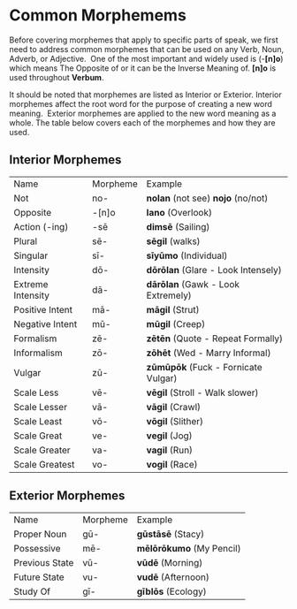 # Common Morphemems

Before covering morphemes that apply to specific parts of speak, we first need to address common morphemes that can be used on any Verb, Noun, Adverb, or Adjective.&nbsp; One of the most important and widely used is (-**[n]o**) which means The Opposite of or it can be the Inverse Meaning of. **[n]o** is used throughout **Verbum**.

It should be noted that morphemes are listed as Interior or Exterior. Interior morphemes affect the root word for the purpose of creating a new word meaning.&nbsp; Exterior morphemes are applied to the new word meaning as a whole. The table below covers each of the morphemes and how they are used.

## Interior Morphemes

||||
|--- |--- |--- |
|Name|Morpheme|Example|
|Not|no-|**nolan** (not see) **nojo** (no/not)|
|Opposite|-[n]o|**lano** (Overlook)|
|Action (-ing)|-sē|**dimsē** (Sailing)|
|Plural|sē-|**sēgil** (walks)|
|Singular|sī-|**sīyūmo** (Individual)|
|Intensity|dō-|**dōrōlan** (Glare - Look Intensely)|
|Extreme Intensity|dā-|**dārōlan** (Gawk - Look Extremely)|
|Positive Intent|mā-|**māgil** (Strut)|
|Negative Intent|mū-|**mūgil** (Creep)|
|Formalism|zē-|**zētēn** (Quote - Repeat Formally)|
|Informalism|zō-|**zōhēt** (Wed - Marry Informal)|
|Vulgar|zū-|**zūmūpōk** (Fuck - Fornicate Vulgar)|
|Scale Less|vē-|**vēgil** (Stroll - Walk slower)|
|Scale Lesser|vā-|**vāgil** (Crawl)|
|Scale Least|vō-|**vōgil** (Slither)|
|Scale Great|ve-|**vegil** (Jog)|
|Scale Greater|va-|**vagil** (Run)|
|Scale Greatest|vo-|**vogil** (Race)|

## Exterior Morphemes

||||
|--- |--- |--- |
|Name|Morpheme|Example|
|Proper Noun|gū-|**gūstāsē** (Stacy)|
|Possessive|mē-|**mēlōrōkumo** (My Pencil)|
|Previous State|vū-|**vūdē** (Morning)|
|Future State|vu-|**vudē** (Afternoon)|
|Study Of|gī-|**gīblōs** (Ecology)|
